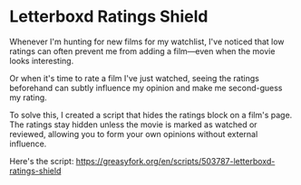 # Letterboxd Ratings Shield

Whenever I'm hunting for new films for my watchlist, I've noticed that low ratings can often prevent me from adding a film—even when the movie looks interesting.

Or when it's time to rate a film I've just watched, seeing the ratings beforehand can subtly influence my opinion and make me second-guess my rating.

To solve this, I created a script that hides the ratings block on a film's page. The ratings stay hidden unless the movie is marked as watched or reviewed, allowing you to form your own opinions without external influence.

Here's the script: https://greasyfork.org/en/scripts/503787-letterboxd-ratings-shield
